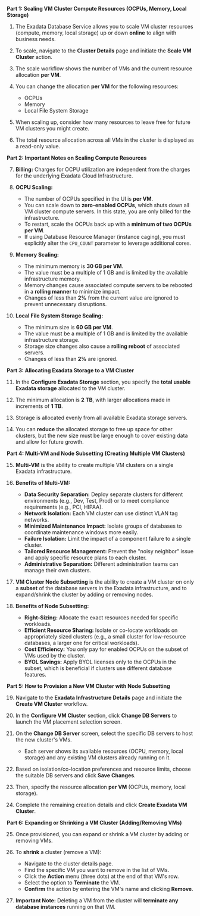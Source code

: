 
**Part 1: Scaling VM Cluster Compute Resources (OCPUs, Memory, Local Storage)**

1.  The Exadata Database Service allows you to scale VM cluster resources (compute, memory, local storage) up or down **online** to align with business needs.

2.  To scale, navigate to the **Cluster Details** page and initiate the **Scale VM Cluster** action.

3.  The scale workflow shows the number of VMs and the current resource allocation **per VM**.

4.  You can change the allocation **per VM** for the following resources:
    *   OCPUs
    *   Memory
    *   Local File System Storage

5.  When scaling up, consider how many resources to leave free for future VM clusters you might create.

6.  The total resource allocation across all VMs in the cluster is displayed as a read-only value.

**Part 2: Important Notes on Scaling Compute Resources**

7.  **Billing:** Charges for OCPU utilization are independent from the charges for the underlying Exadata Cloud Infrastructure.

8.  **OCPU Scaling:**
    *   The number of OCPUs specified in the UI is **per VM**.
    *   You can scale down to **zero-enabled OCPUs**, which shuts down all VM cluster compute servers. In this state, you are only billed for the infrastructure.
    *   To restart, scale the OCPUs back up with a **minimum of two OCPUs per VM**.
    *   If using Database Resource Manager (instance caging), you must explicitly alter the `CPU_COUNT` parameter to leverage additional cores.

9.  **Memory Scaling:**
    *   The minimum memory is **30 GB per VM**.
    *   The value must be a multiple of 1 GB and is limited by the available infrastructure memory.
    *   Memory changes cause associated compute servers to be rebooted in a **rolling manner** to minimize impact.
    *   Changes of less than **2%** from the current value are ignored to prevent unnecessary disruptions.

10. **Local File System Storage Scaling:**
    *   The minimum size is **60 GB per VM**.
    *   The value must be a multiple of 1 GB and is limited by the available infrastructure storage.
    *   Storage size changes also cause a **rolling reboot** of associated servers.
    *   Changes of less than **2%** are ignored.

**Part 3: Allocating Exadata Storage to a VM Cluster**

11. In the **Configure Exadata Storage** section, you specify the **total usable Exadata storage** allocated to the VM cluster.

12. The minimum allocation is **2 TB**, with larger allocations made in increments of **1 TB**.

13. Storage is allocated evenly from all available Exadata storage servers.

14. You can **reduce** the allocated storage to free up space for other clusters, but the new size must be large enough to cover existing data and allow for future growth.

**Part 4: Multi-VM and Node Subsetting (Creating Multiple VM Clusters)**

15. **Multi-VM** is the ability to create multiple VM clusters on a single Exadata infrastructure.

16. **Benefits of Multi-VM:**
    *   **Data Security Separation:** Deploy separate clusters for different environments (e.g., Dev, Test, Prod) or to meet compliance requirements (e.g., PCI, HIPAA).
    *   **Network Isolation:** Each VM cluster can use distinct VLAN tag networks.
    *   **Minimized Maintenance Impact:** Isolate groups of databases to coordinate maintenance windows more easily.
    *   **Failure Isolation:** Limit the impact of a component failure to a single cluster.
    *   **Tailored Resource Management:** Prevent the "noisy neighbor" issue and apply specific resource plans to each cluster.
    *   **Administrative Separation:** Different administration teams can manage their own clusters.

17. **VM Cluster Node Subsetting** is the ability to create a VM cluster on only a **subset** of the database servers in the Exadata infrastructure, and to expand/shrink the cluster by adding or removing nodes.

18. **Benefits of Node Subsetting:**
    *   **Right-Sizing:** Allocate the exact resources needed for specific workloads.
    *   **Efficient Resource Sharing:** Isolate or co-locate workloads on appropriately sized clusters (e.g., a small cluster for low-resource databases, a larger one for critical workloads).
    *   **Cost Efficiency:** You only pay for enabled OCPUs on the subset of VMs used by the cluster.
    *   **BYOL Savings:** Apply BYOL licenses only to the OCPUs in the subset, which is beneficial if clusters use different database features.

**Part 5: How to Provision a New VM Cluster with Node Subsetting**

19. Navigate to the **Exadata Infrastructure Details** page and initiate the **Create VM Cluster** workflow.

20. In the **Configure VM Cluster** section, click **Change DB Servers** to launch the VM placement selection screen.

21. On the **Change DB Server** screen, select the specific DB servers to host the new cluster's VMs.
    *   Each server shows its available resources (OCPU, memory, local storage) and any existing VM clusters already running on it.

22. Based on isolation/co-location preferences and resource limits, choose the suitable DB servers and click **Save Changes**.

23. Then, specify the resource allocation **per VM** (OCPUs, memory, local storage).

24. Complete the remaining creation details and click **Create Exadata VM Cluster**.

**Part 6: Expanding or Shrinking a VM Cluster (Adding/Removing VMs)**

25. Once provisioned, you can expand or shrink a VM cluster by adding or removing VMs.

26. To **shrink** a cluster (remove a VM):
    *   Navigate to the cluster details page.
    *   Find the specific VM you want to remove in the list of VMs.
    *   Click the **Action** menu (three dots) at the end of that VM's row.
    *   Select the option to **Terminate** the VM.
    *   **Confirm** the action by entering the VM's name and clicking **Remove**.

27. **Important Note:** Deleting a VM from the cluster will **terminate any database instances** running on that VM.
